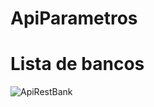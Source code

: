 # ApiParametros

# Lista de bancos

 
![ApiRestBank](https://user-images.githubusercontent.com/69706207/146062386-1ada7f49-ce5b-4308-bf6d-c2a848192b35.PNG)
